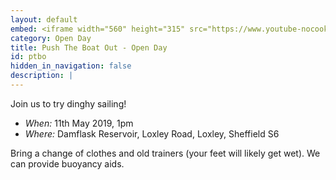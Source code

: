 ```yaml
---
layout: default
embed: <iframe width="560" height="315" src="https://www.youtube-nocookie.com/embed/KOiN2r5vCEc" frameborder="0" allow="accelerometer; autoplay; encrypted-media; gyroscope; picture-in-picture" allowfullscreen></iframe>
category: Open Day
title: Push The Boat Out - Open Day
id: ptbo
hidden_in_navigation: false
description: |
---
```

<p>Join us to try dinghy sailing!</p>
<ul>
  <li><em>When:</em> 11th May 2019, 1pm</li>
  <li><em>Where:</em> Damflask Reservoir, Loxley Road, Loxley, Sheffield S6</li>
</ul>
<p>Bring a change of clothes and old trainers (your feet will likely get wet). We can provide buoyancy aids.</p>